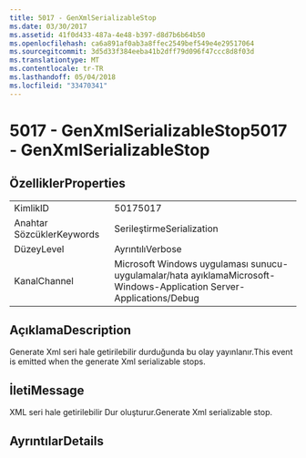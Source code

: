 ```yaml
---
title: 5017 - GenXmlSerializableStop
ms.date: 03/30/2017
ms.assetid: 41f0d433-487a-4e48-b397-d8d7b6b64b50
ms.openlocfilehash: ca6a891af0ab3a8ffec2549bef549e4e29517064
ms.sourcegitcommit: 3d5d33f384eeba41b2dff79d096f47ccc8d8f03d
ms.translationtype: MT
ms.contentlocale: tr-TR
ms.lasthandoff: 05/04/2018
ms.locfileid: "33470341"
---
```

# <a name="5017---genxmlserializablestop"></a><span data-ttu-id="404c7-102">5017 - GenXmlSerializableStop</span><span class="sxs-lookup"><span data-stu-id="404c7-102">5017 - GenXmlSerializableStop</span></span>
## <a name="properties"></a><span data-ttu-id="404c7-103">Özellikler</span><span class="sxs-lookup"><span data-stu-id="404c7-103">Properties</span></span>  
  
|||  
|-|-|  
|<span data-ttu-id="404c7-104">Kimlik</span><span class="sxs-lookup"><span data-stu-id="404c7-104">ID</span></span>|<span data-ttu-id="404c7-105">5017</span><span class="sxs-lookup"><span data-stu-id="404c7-105">5017</span></span>|  
|<span data-ttu-id="404c7-106">Anahtar Sözcükler</span><span class="sxs-lookup"><span data-stu-id="404c7-106">Keywords</span></span>|<span data-ttu-id="404c7-107">Serileştirme</span><span class="sxs-lookup"><span data-stu-id="404c7-107">Serialization</span></span>|  
|<span data-ttu-id="404c7-108">Düzey</span><span class="sxs-lookup"><span data-stu-id="404c7-108">Level</span></span>|<span data-ttu-id="404c7-109">Ayrıntılı</span><span class="sxs-lookup"><span data-stu-id="404c7-109">Verbose</span></span>|  
|<span data-ttu-id="404c7-110">Kanal</span><span class="sxs-lookup"><span data-stu-id="404c7-110">Channel</span></span>|<span data-ttu-id="404c7-111">Microsoft Windows uygulaması sunucu-uygulamalar/hata ayıklama</span><span class="sxs-lookup"><span data-stu-id="404c7-111">Microsoft-Windows-Application Server-Applications/Debug</span></span>|  
  
## <a name="description"></a><span data-ttu-id="404c7-112">Açıklama</span><span class="sxs-lookup"><span data-stu-id="404c7-112">Description</span></span>  
 <span data-ttu-id="404c7-113">Generate Xml seri hale getirilebilir durduğunda bu olay yayınlanır.</span><span class="sxs-lookup"><span data-stu-id="404c7-113">This event is emitted when the generate Xml serializable stops.</span></span>  
  
## <a name="message"></a><span data-ttu-id="404c7-114">İleti</span><span class="sxs-lookup"><span data-stu-id="404c7-114">Message</span></span>  
 <span data-ttu-id="404c7-115">XML seri hale getirilebilir Dur oluşturur.</span><span class="sxs-lookup"><span data-stu-id="404c7-115">Generate Xml serializable stop.</span></span>  
  
## <a name="details"></a><span data-ttu-id="404c7-116">Ayrıntılar</span><span class="sxs-lookup"><span data-stu-id="404c7-116">Details</span></span>
